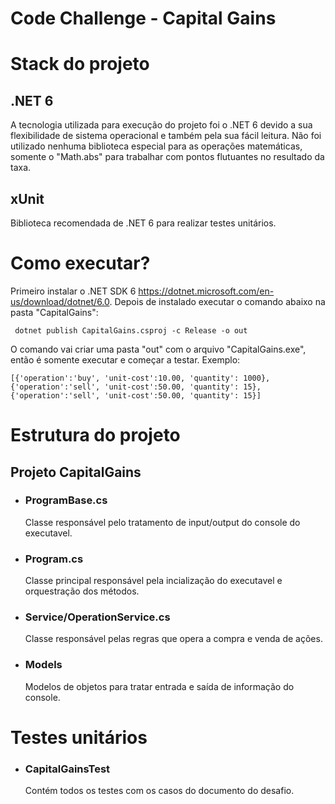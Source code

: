 # Code Challenge - Capital Gains

# Stack do projeto
  
## .NET 6
   A tecnologia utilizada para execução do projeto foi o .NET 6 devido a sua flexibilidade de sistema operacional e também pela sua fácil leitura. Não foi utilizado nenhuma biblioteca especial para as operações matemáticas, somente o "Math.abs" para trabalhar com pontos flutuantes no resultado da taxa.
  
## xUnit
  Biblioteca recomendada de .NET 6 para realizar testes unitários.
  
# Como executar?

Primeiro instalar o .NET SDK 6 https://dotnet.microsoft.com/en-us/download/dotnet/6.0.
Depois de instalado executar o comando abaixo na pasta "CapitalGains":
     
     dotnet publish CapitalGains.csproj -c Release -o out
O comando vai criar uma pasta "out" com o arquivo "CapitalGains.exe", então é somente executar e começar a testar.
Exemplo:
   
    [{'operation':'buy', 'unit-cost':10.00, 'quantity': 1000},{'operation':'sell', 'unit-cost':50.00, 'quantity': 15},{'operation':'sell', 'unit-cost':50.00, 'quantity': 15}]


# Estrutura do projeto

  ## Projeto CapitalGains
  
- ### ProgramBase.cs 
    Classe responsável pelo tratamento de input/output do console do executavel.
- ### Program.cs
    Classe principal responsável pela incialização do executavel e orquestração dos métodos.

- ### Service/OperationService.cs
    Classe responsável pelas regras que opera a compra e venda de ações.

- ### Models
    Modelos de objetos para tratar entrada e saída de informação do console.

# Testes unitários
- ### CapitalGainsTest
    Contém todos os testes com os casos do documento do desafio.

